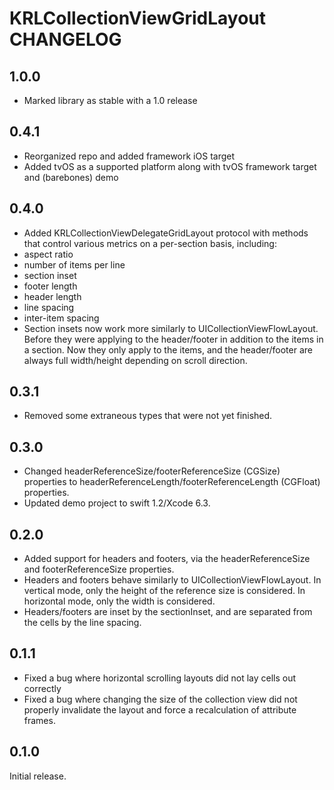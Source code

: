# KRLCollectionViewGridLayout CHANGELOG

## 1.0.0
* Marked library as stable with a 1.0 release

## 0.4.1

* Reorganized repo and added framework iOS target
* Added tvOS as a supported platform along with tvOS framework target and (barebones) demo

## 0.4.0

* Added KRLCollectionViewDelegateGridLayout protocol with methods that control various metrics on a per-section basis, including:
 * aspect ratio
 * number of items per line
 * section inset
 * footer length
 * header length
 * line spacing
 * inter-item spacing
* Section insets now work more similarly to UICollectionViewFlowLayout. Before they were applying to the header/footer in addition to the items in a section. Now they only apply to the items, and the header/footer are always full width/height depending on scroll direction. 

## 0.3.1

* Removed some extraneous types that were not yet finished.

## 0.3.0

* Changed headerReferenceSize/footerReferenceSize (CGSize) properties to headerReferenceLength/footerReferenceLength (CGFloat) properties.
* Updated demo project to swift 1.2/Xcode 6.3.

## 0.2.0

* Added support for headers and footers, via the headerReferenceSize and footerReferenceSize properties.
 * Headers and footers behave similarly to UICollectionViewFlowLayout. In vertical mode, only the height of the reference size is considered. In horizontal mode, only the width is considered. 
 * Headers/footers are inset by the sectionInset, and are separated from the cells by the line spacing.

## 0.1.1

* Fixed a bug where horizontal scrolling layouts did not lay cells out correctly
* Fixed a bug where changing the size of the collection view did not properly invalidate the layout and force a recalculation of attribute frames.

## 0.1.0

Initial release.
